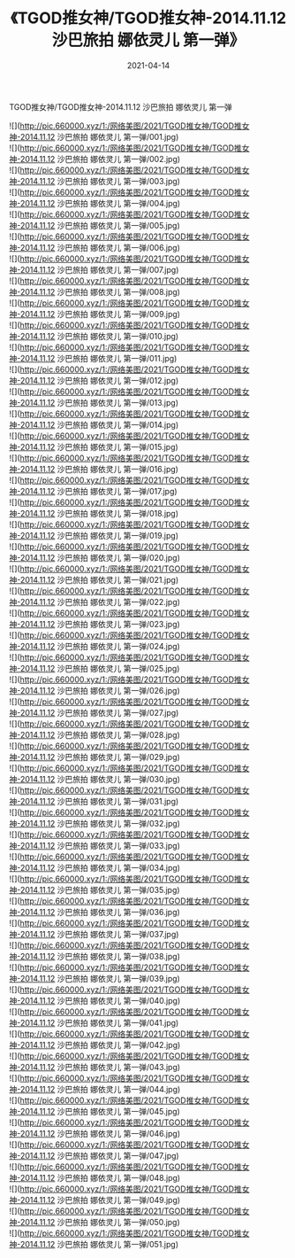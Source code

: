 ﻿---
layout: post
title:  《TGOD推女神/TGOD推女神-2014.11.12 沙巴旅拍 娜依灵儿 第一弹》
date:   2021-04-14
img: http://pic.660000.xyz/1:/网络美图/2021/TGOD推女神/TGOD推女神-2014.11.12 沙巴旅拍 娜依灵儿 第一弹/000.jpg
categories: [美女, 清纯, 唯美]
---

TGOD推女神/TGOD推女神-2014.11.12 沙巴旅拍 娜依灵儿 第一弹

 ![](http://pic.660000.xyz/1:/网络美图/2021/TGOD推女神/TGOD推女神-2014.11.12 沙巴旅拍 娜依灵儿 第一弹/001.jpg) <br>![](http://pic.660000.xyz/1:/网络美图/2021/TGOD推女神/TGOD推女神-2014.11.12 沙巴旅拍 娜依灵儿 第一弹/002.jpg) <br>![](http://pic.660000.xyz/1:/网络美图/2021/TGOD推女神/TGOD推女神-2014.11.12 沙巴旅拍 娜依灵儿 第一弹/003.jpg) <br>![](http://pic.660000.xyz/1:/网络美图/2021/TGOD推女神/TGOD推女神-2014.11.12 沙巴旅拍 娜依灵儿 第一弹/004.jpg) <br>![](http://pic.660000.xyz/1:/网络美图/2021/TGOD推女神/TGOD推女神-2014.11.12 沙巴旅拍 娜依灵儿 第一弹/005.jpg) <br>![](http://pic.660000.xyz/1:/网络美图/2021/TGOD推女神/TGOD推女神-2014.11.12 沙巴旅拍 娜依灵儿 第一弹/006.jpg) <br>![](http://pic.660000.xyz/1:/网络美图/2021/TGOD推女神/TGOD推女神-2014.11.12 沙巴旅拍 娜依灵儿 第一弹/007.jpg) <br>![](http://pic.660000.xyz/1:/网络美图/2021/TGOD推女神/TGOD推女神-2014.11.12 沙巴旅拍 娜依灵儿 第一弹/008.jpg) <br>![](http://pic.660000.xyz/1:/网络美图/2021/TGOD推女神/TGOD推女神-2014.11.12 沙巴旅拍 娜依灵儿 第一弹/009.jpg) <br>![](http://pic.660000.xyz/1:/网络美图/2021/TGOD推女神/TGOD推女神-2014.11.12 沙巴旅拍 娜依灵儿 第一弹/010.jpg) <br>![](http://pic.660000.xyz/1:/网络美图/2021/TGOD推女神/TGOD推女神-2014.11.12 沙巴旅拍 娜依灵儿 第一弹/011.jpg) <br>![](http://pic.660000.xyz/1:/网络美图/2021/TGOD推女神/TGOD推女神-2014.11.12 沙巴旅拍 娜依灵儿 第一弹/012.jpg) <br>![](http://pic.660000.xyz/1:/网络美图/2021/TGOD推女神/TGOD推女神-2014.11.12 沙巴旅拍 娜依灵儿 第一弹/013.jpg) <br>![](http://pic.660000.xyz/1:/网络美图/2021/TGOD推女神/TGOD推女神-2014.11.12 沙巴旅拍 娜依灵儿 第一弹/014.jpg) <br>![](http://pic.660000.xyz/1:/网络美图/2021/TGOD推女神/TGOD推女神-2014.11.12 沙巴旅拍 娜依灵儿 第一弹/015.jpg) <br>![](http://pic.660000.xyz/1:/网络美图/2021/TGOD推女神/TGOD推女神-2014.11.12 沙巴旅拍 娜依灵儿 第一弹/016.jpg) <br>![](http://pic.660000.xyz/1:/网络美图/2021/TGOD推女神/TGOD推女神-2014.11.12 沙巴旅拍 娜依灵儿 第一弹/017.jpg) <br>![](http://pic.660000.xyz/1:/网络美图/2021/TGOD推女神/TGOD推女神-2014.11.12 沙巴旅拍 娜依灵儿 第一弹/018.jpg) <br>![](http://pic.660000.xyz/1:/网络美图/2021/TGOD推女神/TGOD推女神-2014.11.12 沙巴旅拍 娜依灵儿 第一弹/019.jpg) <br>![](http://pic.660000.xyz/1:/网络美图/2021/TGOD推女神/TGOD推女神-2014.11.12 沙巴旅拍 娜依灵儿 第一弹/020.jpg) <br>![](http://pic.660000.xyz/1:/网络美图/2021/TGOD推女神/TGOD推女神-2014.11.12 沙巴旅拍 娜依灵儿 第一弹/021.jpg) <br>![](http://pic.660000.xyz/1:/网络美图/2021/TGOD推女神/TGOD推女神-2014.11.12 沙巴旅拍 娜依灵儿 第一弹/022.jpg) <br>![](http://pic.660000.xyz/1:/网络美图/2021/TGOD推女神/TGOD推女神-2014.11.12 沙巴旅拍 娜依灵儿 第一弹/023.jpg) <br>![](http://pic.660000.xyz/1:/网络美图/2021/TGOD推女神/TGOD推女神-2014.11.12 沙巴旅拍 娜依灵儿 第一弹/024.jpg) <br>![](http://pic.660000.xyz/1:/网络美图/2021/TGOD推女神/TGOD推女神-2014.11.12 沙巴旅拍 娜依灵儿 第一弹/025.jpg) <br>![](http://pic.660000.xyz/1:/网络美图/2021/TGOD推女神/TGOD推女神-2014.11.12 沙巴旅拍 娜依灵儿 第一弹/026.jpg) <br>![](http://pic.660000.xyz/1:/网络美图/2021/TGOD推女神/TGOD推女神-2014.11.12 沙巴旅拍 娜依灵儿 第一弹/027.jpg) <br>![](http://pic.660000.xyz/1:/网络美图/2021/TGOD推女神/TGOD推女神-2014.11.12 沙巴旅拍 娜依灵儿 第一弹/028.jpg) <br>![](http://pic.660000.xyz/1:/网络美图/2021/TGOD推女神/TGOD推女神-2014.11.12 沙巴旅拍 娜依灵儿 第一弹/029.jpg) <br>![](http://pic.660000.xyz/1:/网络美图/2021/TGOD推女神/TGOD推女神-2014.11.12 沙巴旅拍 娜依灵儿 第一弹/030.jpg) <br>![](http://pic.660000.xyz/1:/网络美图/2021/TGOD推女神/TGOD推女神-2014.11.12 沙巴旅拍 娜依灵儿 第一弹/031.jpg) <br>![](http://pic.660000.xyz/1:/网络美图/2021/TGOD推女神/TGOD推女神-2014.11.12 沙巴旅拍 娜依灵儿 第一弹/032.jpg) <br>![](http://pic.660000.xyz/1:/网络美图/2021/TGOD推女神/TGOD推女神-2014.11.12 沙巴旅拍 娜依灵儿 第一弹/033.jpg) <br>![](http://pic.660000.xyz/1:/网络美图/2021/TGOD推女神/TGOD推女神-2014.11.12 沙巴旅拍 娜依灵儿 第一弹/034.jpg) <br>![](http://pic.660000.xyz/1:/网络美图/2021/TGOD推女神/TGOD推女神-2014.11.12 沙巴旅拍 娜依灵儿 第一弹/035.jpg) <br>![](http://pic.660000.xyz/1:/网络美图/2021/TGOD推女神/TGOD推女神-2014.11.12 沙巴旅拍 娜依灵儿 第一弹/036.jpg) <br>![](http://pic.660000.xyz/1:/网络美图/2021/TGOD推女神/TGOD推女神-2014.11.12 沙巴旅拍 娜依灵儿 第一弹/037.jpg) <br>![](http://pic.660000.xyz/1:/网络美图/2021/TGOD推女神/TGOD推女神-2014.11.12 沙巴旅拍 娜依灵儿 第一弹/038.jpg) <br>![](http://pic.660000.xyz/1:/网络美图/2021/TGOD推女神/TGOD推女神-2014.11.12 沙巴旅拍 娜依灵儿 第一弹/039.jpg) <br>![](http://pic.660000.xyz/1:/网络美图/2021/TGOD推女神/TGOD推女神-2014.11.12 沙巴旅拍 娜依灵儿 第一弹/040.jpg) <br>![](http://pic.660000.xyz/1:/网络美图/2021/TGOD推女神/TGOD推女神-2014.11.12 沙巴旅拍 娜依灵儿 第一弹/041.jpg) <br>![](http://pic.660000.xyz/1:/网络美图/2021/TGOD推女神/TGOD推女神-2014.11.12 沙巴旅拍 娜依灵儿 第一弹/042.jpg) <br>![](http://pic.660000.xyz/1:/网络美图/2021/TGOD推女神/TGOD推女神-2014.11.12 沙巴旅拍 娜依灵儿 第一弹/043.jpg) <br>![](http://pic.660000.xyz/1:/网络美图/2021/TGOD推女神/TGOD推女神-2014.11.12 沙巴旅拍 娜依灵儿 第一弹/044.jpg) <br>![](http://pic.660000.xyz/1:/网络美图/2021/TGOD推女神/TGOD推女神-2014.11.12 沙巴旅拍 娜依灵儿 第一弹/045.jpg) <br>![](http://pic.660000.xyz/1:/网络美图/2021/TGOD推女神/TGOD推女神-2014.11.12 沙巴旅拍 娜依灵儿 第一弹/046.jpg) <br>![](http://pic.660000.xyz/1:/网络美图/2021/TGOD推女神/TGOD推女神-2014.11.12 沙巴旅拍 娜依灵儿 第一弹/047.jpg) <br>![](http://pic.660000.xyz/1:/网络美图/2021/TGOD推女神/TGOD推女神-2014.11.12 沙巴旅拍 娜依灵儿 第一弹/048.jpg) <br>![](http://pic.660000.xyz/1:/网络美图/2021/TGOD推女神/TGOD推女神-2014.11.12 沙巴旅拍 娜依灵儿 第一弹/049.jpg) <br>![](http://pic.660000.xyz/1:/网络美图/2021/TGOD推女神/TGOD推女神-2014.11.12 沙巴旅拍 娜依灵儿 第一弹/050.jpg) <br>![](http://pic.660000.xyz/1:/网络美图/2021/TGOD推女神/TGOD推女神-2014.11.12 沙巴旅拍 娜依灵儿 第一弹/051.jpg) <br>